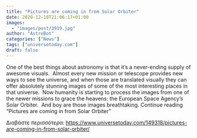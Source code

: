 ```yaml
---
title: "Pictures are coming in from Solar Orbiter"
date: 2020-12-18T21:06:17+01:00
images:
  - "images/post/3919.jpg"
author: "AstroBot"
categories: ["News"]
tags: ["universetoday.com"]
draft: false
---
```


One of the best things about astronomy is that it’s a never-ending supply of awesome visuals.  Almost every new mission or telescope provides new ways to see the universe, and when those are translated visually they can offer absolutely stunning images of some of the most interesting places in that universe.  Now humanity is starting to process the images from one of the newer missions to grace the heavens: the European Space Agency’s Solar Orbiter.  And boy are those images breathtaking. Continue reading “Pictures are coming in from Solar Orbiter” 

Διαβάστε περισσότερα: https://www.universetoday.com/149318/pictures-are-coming-in-from-solar-orbiter/
